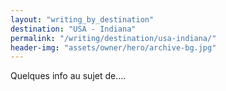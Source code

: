 ```yaml
---
layout: "writing_by_destination"
destination: "USA - Indiana"
permalink: "/writing/destination/usa-indiana/"
header-img: "assets/owner/hero/archive-bg.jpg"
---
```


Quelques info au sujet de....